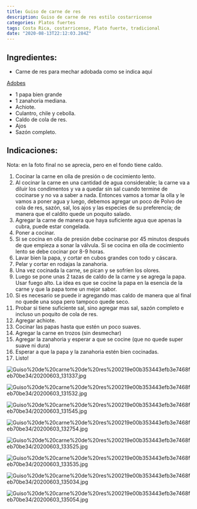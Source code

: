 ```yaml
---
title: Guiso de carne de res
description: Guiso de carne de res estilo costarricense
categories: Platos fuertes
tags: Costa Rica, costarricense, Plato fuerte, tradicional
date: "2020-08-13T22:12:03.284Z"
---
```

## Ingredientes:

- Carne de res para mechar adobada como se indica aquí

[Adobes ](/Adobes/Adobes/)

- 1 papa bien grande
- 1 zanahoria mediana.
- Achiote.
- Culantro, chile y cebolla.
- Caldo de cola de res.
- Ajos
- Sazón completo.

## Indicaciones:

Nota: en la foto final no se aprecia, pero en el fondo tiene caldo.

1. Cocinar la carne en olla de presión o de cocimiento lento. 
2. Al cocinar la carne en una cantidad de agua considerable; la carne va a diluir los condimentos y va a quedar sin sal cuando termine de cocinarse y no va a saber a nada. Entonces vamos a tomar la olla y le vamos a poner agua y luego, debemos agregar un poco de Polvo de cola de res, sazón, sal, los ajos y las especies de su preferencia; de manera que el caldito quede un poquito salado.
3. Agregar la carne de manera que haya suficiente agua que apenas la cubra, puede estar congelada.
4. Poner a cocinar.
5. Si se cocina en olla de presión debe cocinarse por 45 minutos después de que empieza a sonar la válvula. Si se cocina en olla de cocimiento lento se debe cocinar por 8-9 horas.
6. Lavar bien la papa, y cortar en cubos grandes con todo y cáscara.
7. Pelar y cortar en rodajas la zanahoria.
8. Una vez cocinada la carne, se pican y se sofríen los olores.
9. Luego se pone unas 2 tazas de caldo de la carne y se agrega la papa. Usar fuego alto. La idea es que se cocine la papa en la esencia de la carne y que la papa tome un mejor sabor. 
10. Si es necesario se puede ir agregando mas caldo de manera que al final no quede una sopa pero tampoco quede seco.
11. Probar si tiene suficiente sal, sino agregar mas sal, sazón completo e incluso un poquito de cola de res.
12. Agregar achiote.
13. Cocinar las papas hasta que estén un poco suaves.
14. Agregar la carne en trozos (sin desmechar)
15. Agregar la zanahoria y esperar a que se cocine (que no quede super suave ni dura)
16. Esperar a que la papa y la zanahoria estén bien cocinadas.
17. Listo!

![Guiso%20de%20carne%20de%20res%200219e00b353443efb3e7468feb70be34/20200603_131337.jpg](Guiso%20de%20carne%20de%20res%200219e00b353443efb3e7468feb70be34/20200603_131337.jpg)

![Guiso%20de%20carne%20de%20res%200219e00b353443efb3e7468feb70be34/20200603_131532.jpg](Guiso%20de%20carne%20de%20res%200219e00b353443efb3e7468feb70be34/20200603_131532.jpg)

![Guiso%20de%20carne%20de%20res%200219e00b353443efb3e7468feb70be34/20200603_131545.jpg](Guiso%20de%20carne%20de%20res%200219e00b353443efb3e7468feb70be34/20200603_131545.jpg)

![Guiso%20de%20carne%20de%20res%200219e00b353443efb3e7468feb70be34/20200603_132754.jpg](Guiso%20de%20carne%20de%20res%200219e00b353443efb3e7468feb70be34/20200603_132754.jpg)

![Guiso%20de%20carne%20de%20res%200219e00b353443efb3e7468feb70be34/20200603_133525.jpg](Guiso%20de%20carne%20de%20res%200219e00b353443efb3e7468feb70be34/20200603_133525.jpg)

![Guiso%20de%20carne%20de%20res%200219e00b353443efb3e7468feb70be34/20200603_133535.jpg](Guiso%20de%20carne%20de%20res%200219e00b353443efb3e7468feb70be34/20200603_133535.jpg)

![Guiso%20de%20carne%20de%20res%200219e00b353443efb3e7468feb70be34/20200603_135034.jpg](Guiso%20de%20carne%20de%20res%200219e00b353443efb3e7468feb70be34/20200603_135034.jpg)

![Guiso%20de%20carne%20de%20res%200219e00b353443efb3e7468feb70be34/20200603_135054.jpg](Guiso%20de%20carne%20de%20res%200219e00b353443efb3e7468feb70be34/20200603_135054.jpg)